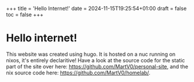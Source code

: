 +++
title = 'Hello Internet!'
date = 2024-11-15T19:25:54+01:00
draft = false
toc = false
+++

# Hello internet!

This website was created using hugo. It is hosted on a nuc running on
nixos, it's entirely declaritive! Have a look at the source code for the static
part of the site over here: https://github.com/MartV0/personal-site, and the nix source code here:
https://github.com/MartV0/homelab/.
